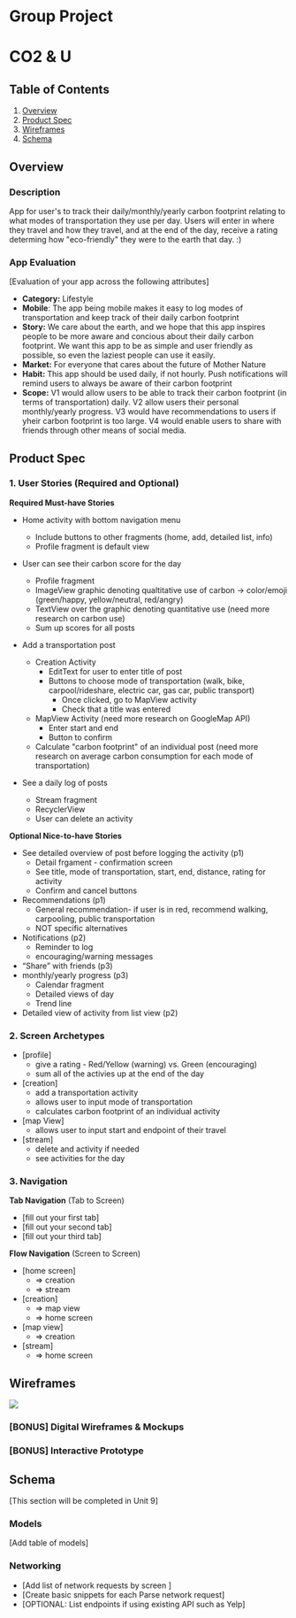 Group Project
===

# CO2 & U

## Table of Contents
1. [Overview](#Overview)
1. [Product Spec](#Product-Spec)
1. [Wireframes](#Wireframes)
2. [Schema](#Schema)

## Overview
### Description
App for user's to track their daily/monthly/yearly carbon footprint relating to what modes of transportation they use per day. Users will enter in where they travel and how they travel, and at the end of the day, receive a rating determing how "eco-friendly" they were to the earth that day. :)

### App Evaluation
[Evaluation of your app across the following attributes]
- **Category:** Lifestyle
- **Mobile**: The app being mobile makes it easy to log modes of transportation and keep track of their daily carbon footprint
- **Story:** We care about the earth, and we hope that this app inspires people to be more aware and concious about their daily carbon footprint. We want this app to be as simple and user friendly as possible, so even the laziest people can use it easily. 
- **Market:** For everyone that cares about the future of Mother Nature
- **Habit:** This app should be used daily, if not hourly. Push notifications will remind users to always be aware of their carbon footprint
- **Scope:** V1 would allow users to be able to track their carbon footprint (in terms of transportation) daily. V2 allow users their personal monthly/yearly progress. V3 would have recommendations to users if yheir carbon footprint is too large. V4 would enable users to share with friends through other means of social media. 

## Product Spec

### 1. User Stories (Required and Optional)

**Required Must-have Stories**
* Home activity with bottom navigation menu
   * Include buttons to other fragments (home, add, detailed list, info)
   * Profile fragment is default view
   
* User can see their carbon score for the day
   * Profile fragment
   * ImageView graphic denoting qualtitative use of carbon -> color/emoji (green/happy, yellow/neutral, red/angry)
   * TextView over the graphic denoting quantitative use (need more research on carbon use)
   * Sum up scores for all posts
   
* Add a transportation post
   * Creation Activity
      * EditText for user to enter title of post
      * Buttons to choose mode of transportation (walk, bike, carpool/rideshare, electric car, gas car, public transport)
         * Once clicked, go to MapView activity
         * Check that a title was entered
   * MapView Activity (need more research on GoogleMap API)
      * Enter start and end
      * Button to confirm
   * Calculate "carbon footprint" of an individual post (need more research on average carbon consumption for each mode of transportation)
   
* See a daily log of posts
   * Stream fragment
   * RecyclerView
   * User can delete an activity

**Optional Nice-to-have Stories**

* See detailed overview of post before logging the activity (p1)
   * Detail frgament - confirmation screen
   * See title, mode of transportation, start, end, distance, rating for activity
   * Confirm and cancel buttons
* Recommendations (p1)
   * General recommendation- if user is in red, recommend walking, carpooling, public transportation
   * NOT specific alternatives
* Notifications (p2)
   * Reminder to log
   * encouraging/warning messages 
* “Share” with friends (p3)
* monthly/yearly progress (p3)
   * Calendar fragment
   * Detailed views of day
   * Trend line
* Detailed view of activity from list view (p2)


### 2. Screen Archetypes

* [profile]
    * give a rating - Red/Yellow (warning) vs. Green (encouraging)
    * sum all of the activies up at the end of the day
* [creation]
    * add a transportation activity
    * allows user to input mode of transportation
    * calculates carbon footprint of an individual activity
* [map View]
    *  allows user to input start and endpoint of their travel 
*  [stream]
    *  delete and activity if needed
    * see activities for the day
   
 

### 3. Navigation

**Tab Navigation** (Tab to Screen)

* [fill out your first tab]
* [fill out your second tab]
* [fill out your third tab]

**Flow Navigation** (Screen to Screen)

* [home screen]
   * => creation
   * => stream
* [creation]
   * => map view
   * => home screen
* [map view]
    * => creation
* [stream] 
    * => home screen


## Wireframes
![](https://scontent.xx.fbcdn.net/v/t1.15752-9/65947598_503561243782278_7727859721398386688_n.jpg?_nc_cat=100&_nc_oc=AQkoTWIv1KSWkLWyX5goj4OQYhvRUmwg-FK6qOahAMGB3iRW_gpDPST9yUImVRXfGb8gqPDgHuqj3vPWw3YNGN97&_nc_ht=scontent.xx&oh=de49521c13051b3a039d4c97fd60fde6&oe=5DB00850)

### [BONUS] Digital Wireframes & Mockups

### [BONUS] Interactive Prototype

## Schema 
[This section will be completed in Unit 9]
### Models
[Add table of models]
### Networking
- [Add list of network requests by screen ]
- [Create basic snippets for each Parse network request]
- [OPTIONAL: List endpoints if using existing API such as Yelp]
